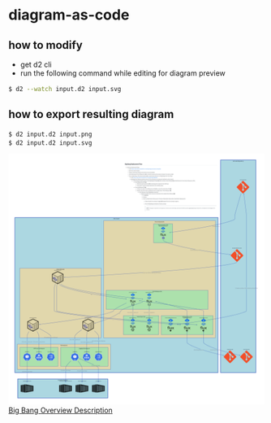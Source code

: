 # diagram-as-code

## how to modify
* get d2 cli
* run the following command while editing for diagram preview
```sh
$ d2 --watch input.d2 input.svg
```

## how to export resulting diagram
```sh
$ d2 input.d2 input.png
$ d2 input.d2 input.svg
```

![Big Bang Overview Diagram](./input.png)
[Big Bang Overview Description](./DESCRIPTION.md)
